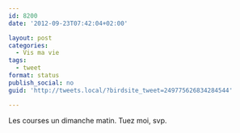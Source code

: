 ```yaml
---
id: 8200
date: '2012-09-23T07:42:04+02:00'

layout: post
categories:
  - Vis ma vie
tags:
  - tweet
format: status
publish_social: no
guid: 'http://tweets.local/?birdsite_tweet=249775626834284544'

---
```


Les courses un dimanche matin. Tuez moi, svp.